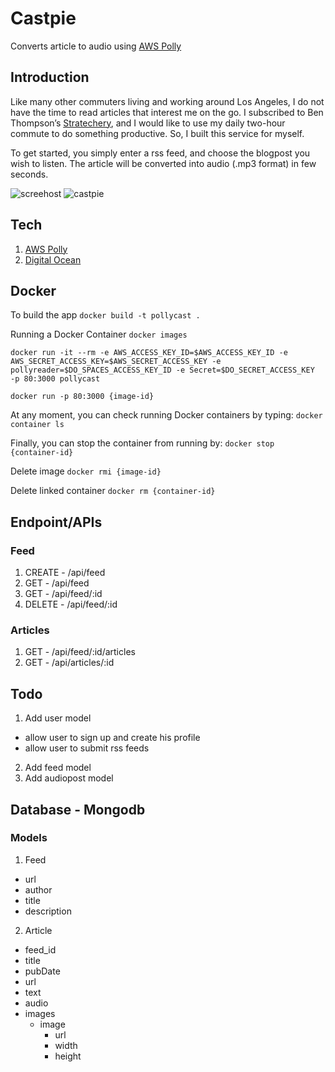 # Castpie
Converts article to audio using [AWS Polly](https://aws.amazon.com/polly/)

## Introduction
Like many other commuters living and working around Los Angeles, I do not have the time to read articles that interest me on the go. I subscribed to Ben Thompson’s [Stratechery](https://stratechery.com/), and I would like to use my daily two-hour commute to do something productive. So, I built this service for myself.

To get started, you simply enter a rss feed, and choose the blogpost you wish to listen.  The article will be converted into audio (.mp3 format) in few seconds.

![screehost][screenshot]
![castpie][demo]


## Tech
1. [AWS Polly](https://aws.amazon.com/polly/)
2. [Digital Ocean](https://www.digitalocean.com/)

## Docker
To build the app
`docker build -t pollycast .`

Running a Docker Container
`docker images`

`docker run -it --rm -e AWS_ACCESS_KEY_ID=$AWS_ACCESS_KEY_ID -e AWS_SECRET_ACCESS_KEY=$AWS_SECRET_ACCESS_KEY -e pollyreader=$DO_SPACES_ACCESS_KEY_ID -e Secret=$DO_SECRET_ACCESS_KEY  -p 80:3000 pollycast`

`docker run -p 80:3000 {image-id}`

At any moment, you can check running Docker containers by typing:
`docker container ls`

Finally, you can stop the container from running by:
`docker stop {container-id}`

Delete image
`docker rmi {image-id}`

Delete linked container
`docker rm {container-id}`

## Endpoint/APIs
### Feed
1. CREATE - /api/feed
2. GET - /api/feed
3. GET - /api/feed/:id
4. DELETE - /api/feed/:id

### Articles
1. GET - /api/feed/:id/articles
2. GET - /api/articles/:id

## Todo
1. Add user model
  * allow user to sign up and create his profile
  * allow user to submit rss feeds
2. Add feed model
3. Add audiopost model

## Database - Mongodb
### Models
1. Feed
  * url
  * author
  * title
  * description  
2. Article
  * feed_id
  * title
  * pubDate
  * url
  * text
  * audio
  * images
    * image
      * url
      * width
      * height  

[screenshot]: https://pollyaudio.sfo2.digitaloceanspaces.com/assets/assets/screenshot.png
[demo]: https://pollyaudio.sfo2.digitaloceanspaces.com/assets/assets/castpie.gif